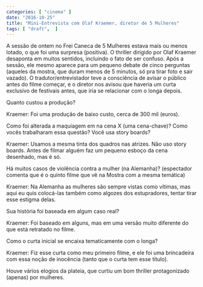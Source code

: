 ```yaml
---
categories: [ "cinema" ]
date: "2016-10-25"
title: "Mini-Entrevista com Olaf Kraemer, diretor de 5 Mulheres"
tags: [ "draft",  ]
---
```

A sessão de ontem no Frei Caneca de 5 Mulheres estava mais ou menos lotado, o que foi uma surpresa (positiva). O thriller dirigido por Olaf Kraemer desaponta em muitos sentidos, incluindo o fato de ser confuso. Após a sessão, ele mesmo aparece para um pequeno debate de cinco perguntas (aqueles da mostra, que duram menos de 5 minutos, só pra tirar foto e sair vazado). O tradutor/entrevistador teve a consciência de avisar o público antes do filme começar, e o diretor nos avisou que haveria um curta exclusivo de festivais antes, que iria se relacionar com o longa depois.

Quanto custou a produção?

Kraemer: Foi uma produção de baixo custo, cerca de 300 mil (euros).

Como foi alterada a maquiagem em na cena X (uma cena-chave)? Como vocês trabalharam essa questão? Você usa story boards?

Kraemer: Usamos a mesma tinta dos quadros nas atrizes. Não uso story boards. Antes de filmar alguém faz um pequeno esboço da cena desenhado, mas é só.

Há muitos casos de violência contra a mulher (na Alemanha)? (espectador comenta que é o quinto filme que vê na Mostra com a mesma temática)

Kraemer: Na Alemanha as mulheres são sempre vistas como vítimas, mas aqui eu quis colocá-las também como algozes dos estupradores, tentar tirar esse estigma delas.

Sua história foi baseada em algum caso real?

Kraemer: Foi baseado em alguns, mas em uma versão muito diferente do que está retratado no filme.

Como o curta inicial se encaixa tematicamente com o longa?

Kraemer: Fiz esse curta como meu primeiro filme, e ele foi uma brincadeira com essa noção de inocência (tanto que o curta tem esse título).

Houve vários elogios da plateia, que curtiu um bom thriller protagonizado (apenas) por mulheres.
